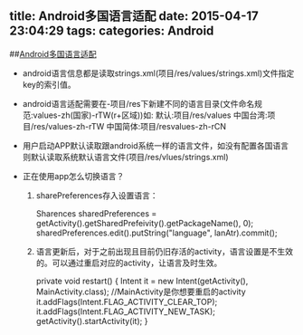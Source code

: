 title: Android多国语言适配
date: 2015-04-17 23:04:29
tags:
categories: Android
---

##[Android多国语言适配](http://blog.csdn.net/dyllove98/article/details/8831908)
 - android语言信息都是读取strings.xml(项目/res/values/strings.xml)文件指定key的索引值。

 - android语言适配需要在-项目/res下新建不同的语言目录(文件命名规范:values-zh(国家)-rTW(r+区域))如:
       默认:项目/res/values
       中国台湾:项目/res/values-zh-rTW
       中国简体:项目/resvalues-zh-rCN

 - 用户启动APP默认读取跟android系统一样的语言文件，如没有配置各国语言则默认读取系统默认语言文件(项目/res/vlues/strings.xml)

 - 正在使用app怎么切换语言？
    <ol>
    <li>sharePreferences存入设置语言：</li>
    
	Sharences sharedPreferences = getActivity().getSharedPrefeivity().getPackageName(), 0);
	sharedPreferences.edit().putString("language", lanAtr).commit();
	
    <li>语言更新后，对于之前出现且目前仍旧存活的activity，语言设置是不生效的。可以通过重启对应的activity，让语言及时生效。
    </li>

     private void restart() {
              Intent it = new Intent(getActivity(), MainActivity.class); //MainActivity是你想要重启的activity
              it.addFlags(Intent.FLAG_ACTIVITY_CLEAR_TOP);
             it.addFlags(Intent.FLAG_ACTIVITY_NEW_TASK);
             getActivity().startActivity(it);
	   }
    
      </ol>
